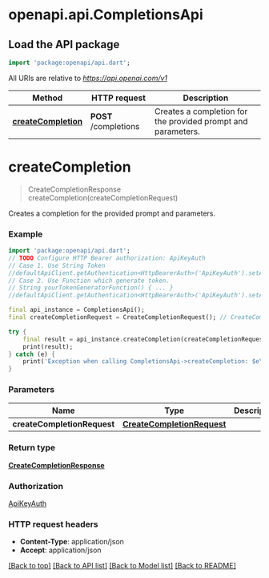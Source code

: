 # openapi.api.CompletionsApi

## Load the API package
```dart
import 'package:openapi/api.dart';
```

All URIs are relative to *https://api.openai.com/v1*

Method | HTTP request | Description
------------- | ------------- | -------------
[**createCompletion**](CompletionsApi.md#createcompletion) | **POST** /completions | Creates a completion for the provided prompt and parameters.


# **createCompletion**
> CreateCompletionResponse createCompletion(createCompletionRequest)

Creates a completion for the provided prompt and parameters.

### Example
```dart
import 'package:openapi/api.dart';
// TODO Configure HTTP Bearer authorization: ApiKeyAuth
// Case 1. Use String Token
//defaultApiClient.getAuthentication<HttpBearerAuth>('ApiKeyAuth').setAccessToken('YOUR_ACCESS_TOKEN');
// Case 2. Use Function which generate token.
// String yourTokenGeneratorFunction() { ... }
//defaultApiClient.getAuthentication<HttpBearerAuth>('ApiKeyAuth').setAccessToken(yourTokenGeneratorFunction);

final api_instance = CompletionsApi();
final createCompletionRequest = CreateCompletionRequest(); // CreateCompletionRequest | 

try {
    final result = api_instance.createCompletion(createCompletionRequest);
    print(result);
} catch (e) {
    print('Exception when calling CompletionsApi->createCompletion: $e\n');
}
```

### Parameters

Name | Type | Description  | Notes
------------- | ------------- | ------------- | -------------
 **createCompletionRequest** | [**CreateCompletionRequest**](CreateCompletionRequest.md)|  | 

### Return type

[**CreateCompletionResponse**](CreateCompletionResponse.md)

### Authorization

[ApiKeyAuth](../README.md#ApiKeyAuth)

### HTTP request headers

 - **Content-Type**: application/json
 - **Accept**: application/json

[[Back to top]](#) [[Back to API list]](../README.md#documentation-for-api-endpoints) [[Back to Model list]](../README.md#documentation-for-models) [[Back to README]](../README.md)

